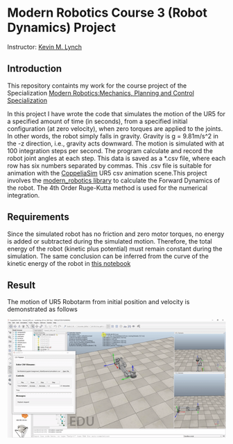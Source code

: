 # Modern Robotics Course 3 (Robot Dynamics) Project

Instructor: [Kevin M. Lynch](https://robotics.northwestern.edu/people/profiles/faculty/lynch-kevin.html)

## Introduction

This repository containts my work for the course project of the Specialization [Modern Robotics:Mechanics, Planning and Control Specialization](https://www.coursera.org/specializations/modernrobotics)

In this project I have wrote the code that simulates the motion of the UR5 for a specified amount of time (in seconds), from a specified initial configuration (at zero velocity), when zero torques are applied to the joints. In other words, the robot simply falls in gravity. Gravity is g = 9.81m/s^2 in the -z direction, i.e., gravity acts downward. The motion is simulated with at 100 integration steps per second. The program calculate and record the robot joint angles at each step. This data is saved as a *.csv file, where each row has six numbers separated by commas. This .csv file is suitable for animation with the [CoppeliaSim](https://www.coppeliarobotics.com/) UR5 csv animation scene.This project involves the [modern_robotics library](https://github.com/NxRLab/ModernRobotics) to calculate the Forward Dynamics of the robot. The 4th Order Ruge-Kutta method is used for the numerical integration.
 

## Requirements

Since the simulated robot has no friction and zero motor torques, no energy is added or subtracted during the simulated motion. Therefore, the total energy of the robot (kinetic plus potential) must remain constant during the simulation. The same conclusion can be inferred from the curve of the kinetic energy of the robot in [this notebook](https://github.com/RuoyuLi92/Robot_Dynamic_Project/blob/master/code/RobotDynamic.ipynb) 

## Result

The motion of UR5 Robotarm from initial position and velocity is demonstrated as follows

!["convergence process"](result.gif)
